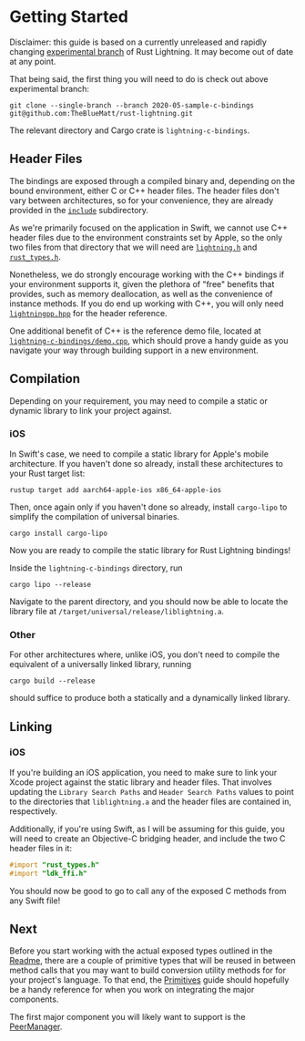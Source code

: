 # Getting Started

Disclaimer: this guide is based on a currently unreleased and rapidly changing [experimental
branch](https://github.com/TheBlueMatt/rust-lightning/tree/2020-05-sample-c-bindings) of 
Rust Lightning. It may become out of date at any point.

That being said, the first thing you will need to do is check out above experimental branch:

```shell script
git clone --single-branch --branch 2020-05-sample-c-bindings git@github.com:TheBlueMatt/rust-lightning.git
```

The relevant directory and Cargo crate is `lightning-c-bindings`.

## Header Files

The bindings are exposed through a compiled binary and, depending on the bound environment,
either C or C++ header files. The header files don't vary between architectures, so for your
convenience, they are already provided in the [`include`](https://github.com/TheBlueMatt/rust-lightning/tree/2020-05-sample-c-bindings/lightning-c-bindings/include) subdirectory.

As we're primarily focused on the application in Swift, we cannot use C++ header files due to
the environment constraints set by Apple, so the only two files from that directory that
we will need are [`lightning.h`](https://github.com/TheBlueMatt/rust-lightning/blob/2020-05-sample-c-bindings/lightning-c-bindings/include/lightning.h) and [`rust_types.h`](https://github.com/TheBlueMatt/rust-lightning/blob/2020-05-sample-c-bindings/lightning-c-bindings/include/rust_types.h).

Nonetheless, we do strongly encourage working with the C++ bindings if your environment supports
it, given the plethora of "free" benefits that provides, such as memory deallocation, as well
as the convenience of instance methods. If you do end up working with C++, 
you will only need [`lightningpp.hpp`](https://github.com/TheBlueMatt/rust-lightning/blob/2020-05-sample-c-bindings/lightning-c-bindings/include/lightningpp.hpp) for the header reference.

One additional benefit of C++ is the reference demo file, located at 
[`lightning-c-bindings/demo.cpp`](https://github.com/TheBlueMatt/rust-lightning/blob/2020-05-sample-c-bindings/lightning-c-bindings/demo.cpp), which should prove a handy guide as you navigate your way
through building support in a new environment.

## Compilation

Depending on your requirement, you may need to compile a static or dynamic library to link your
project against.

### iOS

In Swift's case, we need to compile a static library for Apple's mobile architecture. 
If you haven't done so already, install these architectures to your Rust target list:

```shell script
rustup target add aarch64-apple-ios x86_64-apple-ios
```

Then, once again only if you haven't done so already, install `cargo-lipo` to simplify the 
compilation of universal binaries.

```shell script
cargo install cargo-lipo
```

Now you are ready to compile the static library for Rust Lightning bindings!

Inside the `lightning-c-bindings` directory, run

```shell script
cargo lipo --release
```

Navigate to the parent directory, and you should now be able to locate the library file at `/target/universal/release/liblightning.a`.

### Other

For other architectures where, unlike iOS, you don't need to compile the equivalent of a universally
linked library, running

```shell script
cargo build --release
```

should suffice to produce both a statically and a dynamically linked library.

## Linking

### iOS

If you're building an iOS application, you need to make sure to link your Xcode project against
the static library and header files. That involves updating the `Library Search Paths` and
`Header Search Paths` values to point to the directories that `liblightning.a` and the header files
are contained in, respectively.

Additionally, if you're using Swift, as I will be assuming for this guide, you will need to create
an Objective-C bridging header, and include the two C header files in it:

```objectivec
#import "rust_types.h"
#import "ldk_ffi.h"
```

You should now be good to go to call any of the exposed C methods from any Swift file!

## Next

Before you start working with the actual exposed types outlined in the [Readme](README.md), 
there are a couple of primitive types that will be reused in between method calls that you
may want to build conversion utility methods for for your project's language. To that end,
the [Primitives](Primitives.md) guide should hopefully be a handy reference for when you work
on integrating the major components.

The first major component you will likely want to support is the [PeerManager](PeerManager.md).  